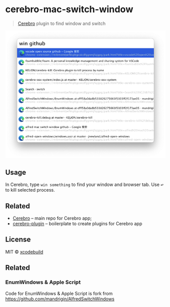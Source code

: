 # cerebro-mac-switch-window

> [Cerebro](http://www.cerebroapp.com) plugin to find window and switch

![](./screenshot.png)

## Usage

In Cerebro, type `win something` to find your window and browser tab. Use <kbd>↩</kbd> to kill selected process.

## Related

- [Cerebro](http://github.com/KELiON/cerebro) – main repo for Cerebro app;
- [cerebro-plugin](https://github.com/KELiON/cerebro-plugin) – boilerplate to create plugins for Cerebro app

## License

MIT © [xcodebuild](https://github.com/xcodebuild)

## Related

### EnumWindows & Apple Script

Code for EnumWindows & Apple Script is fork from https://github.com/mandrigin/AlfredSwitchWindows
